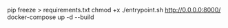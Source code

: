 pip freeze > requirements.txt
chmod +x ./entrypoint.sh
http://0.0.0.0:8000/
docker-compose up -d --build